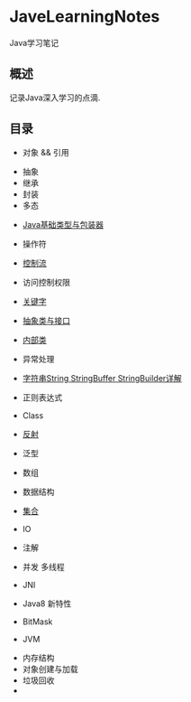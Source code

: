 # JaveLearningNotes
Java学习笔记

## 概述

记录Java深入学习的点滴.

## 目录

* 对象 && 引用

- 抽象
- 继承
- 封装
- 多态

* [Java基础类型与包装器](./doc/Wrapper/Wrapper.md)

* 操作符

* [控制流](./doc/ControllerStream/ControllerStream.md)

* 访问控制权限

* [关键字](./doc/KeyWord/KeyWord.md)

* [抽象类与接口](./doc/AbstractClass/AbstractClass.md)

* [内部类](./doc/InnerClass/InnerClass.md)

* 异常处理

* [字符串String StringBuffer StringBuilder详解](./doc/String/String.md)

* 正则表达式

* Class

* [反射](./doc/Reflection/Reflection.md)

* 泛型

* 数组

* 数据结构

* [集合](./doc/Collections/Collections.md)

* IO

* 注解

* 并发 多线程

* JNI

* Java8 新特性

* BitMask

* JVM
 
- 内存结构
- 对象创建与加载
- 垃圾回收
- 

